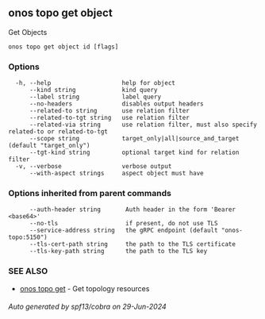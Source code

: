 <!--
SPDX-FileCopyrightText: 2019-present Open Networking Foundation <info@opennetworking.org>

SPDX-License-Identifier: Apache-2.0
-->

## onos topo get object

Get Objects

```
onos topo get object id [flags]
```

### Options

```
  -h, --help                    help for object
      --kind string             kind query
      --label string            label query
      --no-headers              disables output headers
      --related-to string       use relation filter
      --related-to-tgt string   use relation filter
      --related-via string      use relation filter, must also specify related-to or related-to-tgt
      --scope string            target_only|all|source_and_target (default "target_only")
      --tgt-kind string         optional target kind for relation filter
  -v, --verbose                 verbose output
      --with-aspect strings     aspect object must have
```

### Options inherited from parent commands

```
      --auth-header string       Auth header in the form 'Bearer <base64>'
      --no-tls                   if present, do not use TLS
      --service-address string   the gRPC endpoint (default "onos-topo:5150")
      --tls-cert-path string     the path to the TLS certificate
      --tls-key-path string      the path to the TLS key
```

### SEE ALSO

* [onos topo get](onos_topo_get.md)	 - Get topology resources

###### Auto generated by spf13/cobra on 29-Jun-2024
